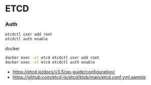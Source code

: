 # ETCD

### Auth

```bash
etcdctl user add root
etcdctl auth enable
```

docker

```bash
docker exec -it etcd etcdctl user add root
docker exec -it etcd etcdctl auth enable
```

- https://etcd.io/docs/v3.5/op-guide/configuration/
- https://github.com/etcd-io/etcd/blob/main/etcd.conf.yml.sample

